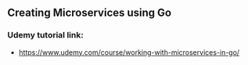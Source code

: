 ## Creating Microservices using Go

### Udemy tutorial link: 
 - https://www.udemy.com/course/working-with-microservices-in-go/